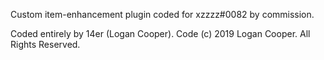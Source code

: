 Custom item-enhancement plugin coded for xzzzz#0082 by commission.

Coded entirely by 14er (Logan Cooper). Code (c) 2019 Logan Cooper. All Rights Reserved.
